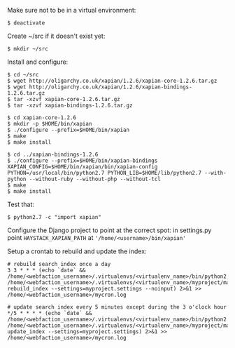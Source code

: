 Make sure not to be in a virtual environment:

    $ deactivate

Create ~/src if it doesn't exist yet:

    $ mkdir ~/src

Install and configure:

    $ cd ~/src
    $ wget http://oligarchy.co.uk/xapian/1.2.6/xapian-core-1.2.6.tar.gz
    $ wget http://oligarchy.co.uk/xapian/1.2.6/xapian-bindings-1.2.6.tar.gz
    $ tar -xzvf xapian-core-1.2.6.tar.gz
    $ tar -xzvf xapian-bindings-1.2.6.tar.gz

    $ cd xapian-core-1.2.6
    $ mkdir -p $HOME/bin/xapian
    $ ./configure --prefix=$HOME/bin/xapian
    $ make
    $ make install

    $ cd ../xapian-bindings-1.2.6
    $ ./configure --prefix=$HOME/bin/xapian-bindings XAPIAN_CONFIG=$HOME/bin/xapian/bin/xapian-config  PYTHON=/usr/local/bin/python2.7 PYTHON_LIB=$HOME/lib/python2.7 --with-python --without-ruby --without-php --without-tcl 
    $ make
    $ make install

Test that:

    $ python2.7 -c "import xapian"

Configure the Django project to point at the correct spot:
in settings.py point `HAYSTACK_XAPIAN_PATH` at `'/home/<username>/bin/xapian'`

Setup a crontab to rebuild and update the index:

    # rebuild search index once a day
    3 3 * * * (echo `date` && /home/<webfaction_username>/.virtualenvs/<virtualenv_name>/bin/python2.7 /home/<webfaction_username>/.virtualenvs/<virtualenv_name>/myproject/manage.py rebuild_index --settings=myproject.settings --noinput) 2>&1 >> /home/<webfaction_username>/mycron.log

    # update search index every 5 minutes except during the 3 o'clock hour
    */5 * * * * (echo `date` && /home/<webfaction_username>/.virtualenvs/<virtualenv_name>/bin/python2.7 /home/<webfaction_username>/.virtualenvs/<virtualenv_name>/myproject/manage.py update_index --settings=myproject.settings) 2>&1 >> /home/<webfaction_username>/mycron.log
